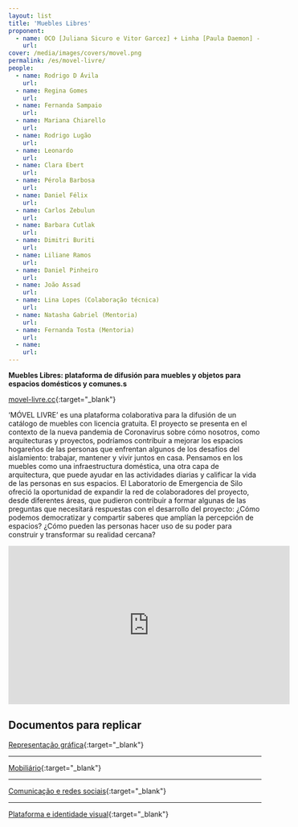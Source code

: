 ```yaml
---
layout: list
title: 'Muebles Libres'
proponent:
  - name: OCO [Juliana Sicuro e Vitor Garcez] + Linha [Paula Daemon] - Rio de Janeiro 
    url: 
cover: /media/images/covers/movel.png
permalink: /es/movel-livre/
people:
  - name: Rodrigo D ́Avila
    url: 
  - name: Regina Gomes 
    url: 
  - name: Fernanda Sampaio
    url: 
  - name: Mariana Chiarello
    url: 
  - name: Rodrigo Lugão
    url: 
  - name: Leonardo
    url: 
  - name: Clara Ebert
    url: 
  - name: Pérola Barbosa
    url: 
  - name: Daniel Félix
    url: 
  - name: Carlos Zebulun
    url: 
  - name: Barbara Cutlak
    url: 
  - name: Dimitri Buriti
    url: 
  - name: Liliane Ramos
    url: 
  - name: Daniel Pinheiro
    url: 
  - name: João Assad
    url: 
  - name: Lina Lopes (Colaboração técnica)
    url: 
  - name: Natasha Gabriel (Mentoria)
    url:    
  - name: Fernanda Tosta (Mentoria)
    url: 
  - name: 
    url: 
---
```



**Muebles Libres: plataforma de difusión para muebles y objetos para espacios domésticos y comunes.s**

[movel-livre.cc](https://www.movel-livre.cc/){:target="_blank"}
  
‘MÓVEL LIVRE’ es una plataforma colaborativa para la difusión de un catálogo de muebles con licencia gratuita. El proyecto se presenta en el contexto de la nueva pandemia de Coronavirus sobre cómo nosotros, como arquitecturas y proyectos, podríamos contribuir a mejorar los espacios hogareños de las personas que enfrentan algunos de los desafíos del aislamiento: trabajar, mantener y vivir juntos en casa. Pensamos en los muebles como una infraestructura doméstica, una otra capa de arquitectura, que puede ayudar en las actividades diarias y calificar la vida de las personas en sus espacios. El Laboratorio de Emergencia de Silo ofreció la oportunidad de expandir la red de colaboradores del proyecto, desde diferentes áreas, que pudieron contribuir a formar algunas de las preguntas que necesitará respuestas con el desarrollo del proyecto: ¿Cómo podemos democratizar y compartir saberes que amplían la percepción de espacios? ¿Cómo pueden las personas hacer uso de su poder para construir y transformar su realidad cercana?

<div class="video-wrapper video-wrapper-16x9">
<iframe width="560" height="315" src="https://www.youtube.com/embed/zm3WHE2QP6c" frameborder="0" allow="accelerometer; autoplay; encrypted-media; gyroscope; picture-in-picture" allowfullscreen></iframe>
</div>


## Documentos para replicar 


[Representação gráfica](https://drive.google.com/file/d/11V29oNHPcID2ekdRRwvzMDdzXSovSD2p/view){:target="_blank"}
  
  ---
    
[Mobiliário](https://drive.google.com/file/d/142D9SrsAgcQ2VTLEF07BBVLem9OvDoeG/view){:target="_blank"}
  
  ---
    
[Comunicação e redes sociais](https://drive.google.com/file/d/1miAFdD2Gds4xmTO9_uf_uKWSuuFbhg4_/view){:target="_blank"}
  
  ---
    
[Plataforma e identidade visual](https://drive.google.com/file/d/1s-9qlIwof6PaFL4b12O_w6M5BKCKMRQA/view){:target="_blank"} 